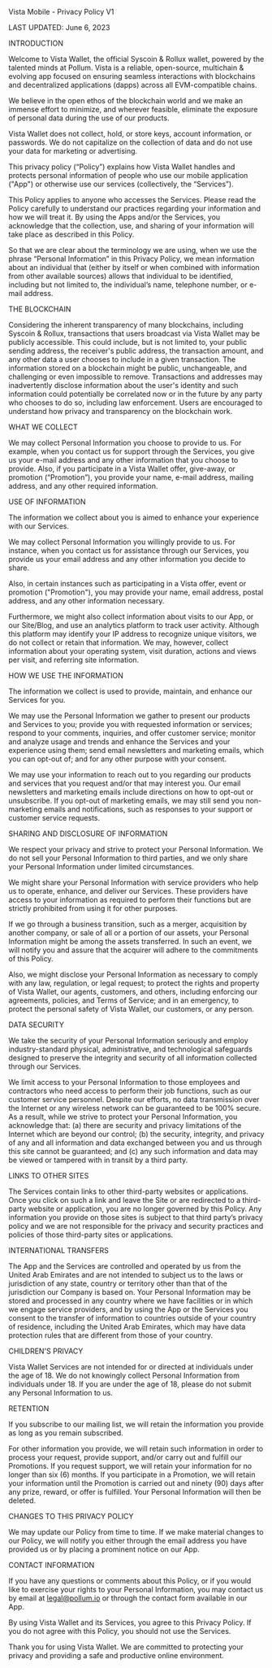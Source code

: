 Vista Mobile - Privacy Policy V1

LAST UPDATED: June 6, 2023

INTRODUCTION

Welcome to Vista Wallet, the official Syscoin & Rollux wallet, powered by the talented minds at Pollum. Vista is a reliable, open-source, multichain & evolving app focused on ensuring seamless interactions with blockchains and decentralized applications (dapps) across all EVM-compatible chains.

We believe in the open ethos of the blockchain world and we make an immense effort to minimize, and wherever feasible, eliminate the exposure of personal data during the use of our products.

Vista Wallet does not collect, hold, or store keys, account information, or passwords. We do not capitalize on the collection of data and do not use your data for marketing or advertising.

This privacy policy (“Policy”) explains how Vista Wallet handles and protects personal information of people who use our mobile application ("App") or otherwise use our services (collectively, the “Services”).

This Policy applies to anyone who accesses the Services. Please read the Policy carefully to understand our practices regarding your information and how we will treat it. By using the Apps and/or the Services, you acknowledge that the collection, use, and sharing of your information will take place as described in this Policy.

So that we are clear about the terminology we are using, when we use the phrase “Personal Information” in this Privacy Policy, we mean information about an individual that (either by itself or when combined with information from other available sources) allows that individual to be identified, including but not limited to, the individual’s name, telephone number, or e-mail address.

THE BLOCKCHAIN

Considering the inherent transparency of many blockchains, including Syscoin & Rollux, transactions that users broadcast via Vista Wallet may be publicly accessible. This could include, but is not limited to, your public sending address, the receiver's public address, the transaction amount, and any other data a user chooses to include in a given transaction. The information stored on a blockchain might be public, unchangeable, and challenging or even impossible to remove. Transactions and addresses may inadvertently disclose information about the user's identity and such information could potentially be correlated now or in the future by any party who chooses to do so, including law enforcement. Users are encouraged to understand how privacy and transparency on the blockchain work.


WHAT WE COLLECT

We may collect Personal Information you choose to provide to us. For example, when you contact us for support through the Services, you give us your e-mail address and any other information that you choose to provide. Also, if you participate in a Vista Wallet offer, give-away, or promotion (“Promotion”), you provide your name, e-mail address, mailing address, and any other required information.

USE OF INFORMATION

The information we collect about you is aimed to enhance your experience with our Services.

We may collect Personal Information you willingly provide to us. For instance, when you contact us for assistance through our Services, you provide us your email address and any other information you decide to share.

Also, in certain instances such as participating in a Vista offer, event or promotion ("Promotion"), you may provide your name, email address, postal address, and any other information necessary.

Furthermore, we might also collect information about visits to our App, or our Site/Blog, and use an analytics platform to track user activity. Although this platform may identify your IP address to recognize unique visitors, we do not collect or retain that information. We may, however, collect information about your operating system, visit duration, actions and views per visit, and referring site information.

HOW WE USE THE INFORMATION

The information we collect is used to provide, maintain, and enhance our Services for you.

We may use the Personal Information we gather to present our products and Services to you; provide you with requested information or services; respond to your comments, inquiries, and offer customer service; monitor and analyze usage and trends and enhance the Services and your experience using them; send email newsletters and marketing emails, which you can opt-out of; and for any other purpose with your consent.

We may use your information to reach out to you regarding our products and services that you request and/or that may interest you. Our email newsletters and marketing emails include directions on how to opt-out or unsubscribe. If you opt-out of marketing emails, we may still send you non-marketing emails and notifications, such as responses to your support or customer service requests.

SHARING AND DISCLOSURE OF INFORMATION

We respect your privacy and strive to protect your Personal Information. We do not sell your Personal Information to third parties, and we only share your Personal Information under limited circumstances.

We might share your Personal Information with service providers who help us to operate, enhance, and deliver our Services. These providers have access to your information as required to perform their functions but are strictly prohibited from using it for other purposes.

If we go through a business transition, such as a merger, acquisition by another company, or sale of all or a portion of our assets, your Personal Information might be among the assets transferred. In such an event, we will notify you and assure that the acquirer will adhere to the commitments of this Policy.

Also, we might disclose your Personal Information as necessary to comply with any law, regulation, or legal request; to protect the rights and property of Vista Wallet, our agents, customers, and others, including enforcing our agreements, policies, and Terms of Service; and in an emergency, to protect the personal safety of Vista Wallet, our customers, or any person.

DATA SECURITY

We take the security of your Personal Information seriously and employ industry-standard physical, administrative, and technological safeguards designed to preserve the integrity and security of all information collected through our Services.

We limit access to your Personal Information to those employees and contractors who need access to perform their job functions, such as our customer service personnel. Despite our efforts, no data transmission over the Internet or any wireless network can be guaranteed to be 100% secure. As a result, while we strive to protect your Personal Information, you acknowledge that: (a) there are security and privacy limitations of the Internet which are beyond our control; (b) the security, integrity, and privacy of any and all information and data exchanged between you and us through this site cannot be guaranteed; and (c) any such information and data may be viewed or tampered with in transit by a third party.

LINKS TO OTHER SITES

The Services contain links to other third-party websites or applications. Once you click on such a link and leave the Site or are redirected to a third-party website or application, you are no longer governed by this Policy. Any information you provide on those sites is subject to that third party’s privacy policy and we are not responsible for the privacy and security practices and policies of those third-party sites or applications.

INTERNATIONAL TRANSFERS

The App and the Services are controlled and operated by us from the United Arab Emirates and are not intended to subject us to the laws or jurisdiction of any state, country or territory other than that of the jurisdiction our Company is based on. Your Personal Information may be stored and processed in any country where we have facilities or in which we engage service providers, and by using the App or the Services you consent to the transfer of information to countries outside of your country of residence, including the United Arab Emirates, which may have data protection rules that are different from those of your country.

CHILDREN'S PRIVACY

Vista Wallet Services are not intended for or directed at individuals under the age of 18. We do not knowingly collect Personal Information from individuals under 18. If you are under the age of 18, please do not submit any Personal Information to us.

RETENTION

If you subscribe to our mailing list, we will retain the information you provide as long as you remain subscribed.

For other information you provide, we will retain such information in order to process your request, provide support, and/or carry out and fulfill our Promotions. If you request support, we will retain your information for no longer than six (6) months. If you participate in a Promotion, we will retain your information until the Promotion is carried out and ninety (90) days after any prize, reward, or offer is fulfilled. Your Personal Information will then be deleted.

CHANGES TO THIS PRIVACY POLICY

We may update our Policy from time to time. If we make material changes to our Policy, we will notify you either through the email address you have provided us or by placing a prominent notice on our App.

CONTACT INFORMATION

If you have any questions or comments about this Policy, or if you would like to exercise your rights to your Personal Information, you may contact us by email at legal@pollum.io or through the contact form available in our App.

By using Vista Wallet and its Services, you agree to this Privacy Policy. If you do not agree with this Policy, you should not use the Services.

Thank you for using Vista Wallet. We are committed to protecting your privacy and providing a safe and productive online environment.
